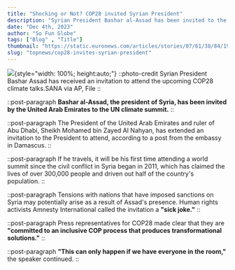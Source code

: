 ```yaml
---
title: "Shocking or Not? COP28 invited Syrian President"
description: "Syrian President Bashar al-Assad has been invited to the United Nations climate summit by the UAE."
date: "Dec 4th, 2023"
author: "So Fun Globe"
tags: ["Blog" , "Title"]
thumbnail: "https://static.euronews.com/articles/stories/07/61/38/84/1920x1322_cmsv2_7ebcb0d1-2444-573f-86e9-246cd40ecbf8-7613884.jpg"
slug: "topnews/cop28-invites-syrian-president"
---
```


![](https://static.euronews.com/articles/stories/07/61/38/84/1920x1322_cmsv2_7ebcb0d1-2444-573f-86e9-246cd40ecbf8-7613884.jpg){style="width: 100%; height:auto;"}
::photo-credit
Syrian President Bashar Assad has received an invitation to attend the upcoming COP28 climate talks.SANA via AP, File
::

<!-- SECTION -->
::post-paragraph
**Bashar al-Assad, the president of Syria, has been invited by the United Arab Emirates to the UN climate summit.**
::

::post-paragraph
The President of the United Arab Emirates and ruler of Abu Dhabi, Sheikh Mohamed bin Zayed Al Nahyan, has extended an invitation to the President to attend, according to a post from the embassy in Damascus.
::

::post-paragraph
If he travels, it will be his first time attending a world summit since the civil conflict in Syria began in 2011, which has claimed the lives of over 300,000 people and driven out half of the country's population.
::

::post-paragraph
Tensions with nations that have imposed sanctions on Syria may potentially arise as a result of Assad's presence. Human rights activists Amnesty International called the invitation a **"sick joke."**
::

::post-paragraph
Press representatives for COP28 made clear that they are **"committed to an inclusive COP process that produces transformational solutions."**
::

::post-paragraph
**"This can only happen if we have everyone in the room,"** the speaker continued.
::